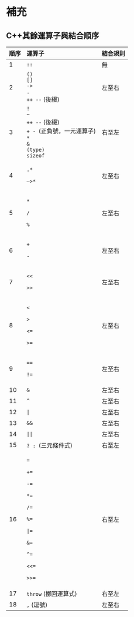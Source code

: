 # 補充

## C++其餘運算子與結合順序

<table>
  <thead>
    <tr>
      <th style="text-align:left">順序</th>
      <th style="text-align:left">運算子</th>
      <th style="text-align:left">結合規則</th>
    </tr>
  </thead>
  <tbody>
    <tr>
      <td style="text-align:left">1</td>
      <td style="text-align:left"><code>::</code>
      </td>
      <td style="text-align:left">無</td>
    </tr>
    <tr>
      <td style="text-align:left">2</td>
      <td style="text-align:left"><code>()</code>
        <br /><code>[]</code>
        <br /><code>-&gt;</code>
        <br /><code>.</code>
        <br /><code>++ --</code> (後綴)</td>
      <td style="text-align:left">左至右</td>
    </tr>
    <tr>
      <td style="text-align:left">3</td>
      <td style="text-align:left"><code>!</code>
        <br /><code>~</code>
        <br /><code>++ --</code> (後綴)
        <br /><code>+ - </code>(正負號，一元運算子)
        <br /><code>*</code>
        <br /><code>&amp;</code>
        <br /><code>(type)</code>
        <br /><code>sizeof</code>
      </td>
      <td style="text-align:left">右至左</td>
    </tr>
    <tr>
      <td style="text-align:left">4</td>
      <td style="text-align:left">
        <p><code>.*</code>
        </p>
        <p><code>&#x2013;&gt;*</code>
        </p>
      </td>
      <td style="text-align:left">左至右</td>
    </tr>
    <tr>
      <td style="text-align:left">5</td>
      <td style="text-align:left">
        <p><code>*</code>
        </p>
        <p><code>/</code>
        </p>
        <p><code>%</code>
        </p>
      </td>
      <td style="text-align:left">左至右</td>
    </tr>
    <tr>
      <td style="text-align:left">6</td>
      <td style="text-align:left">
        <p><code>+</code>
        </p>
        <p><code>-</code>
        </p>
      </td>
      <td style="text-align:left">左至右</td>
    </tr>
    <tr>
      <td style="text-align:left">7</td>
      <td style="text-align:left">
        <p><code>&lt;&lt;</code>
        </p>
        <p><code>&gt;&gt;</code>
        </p>
      </td>
      <td style="text-align:left">左至右</td>
    </tr>
    <tr>
      <td style="text-align:left">8</td>
      <td style="text-align:left">
        <p><code>&lt;</code>
        </p>
        <p><code>&gt;</code>
        </p>
        <p><code>&lt;=</code>
        </p>
        <p><code>&gt;=</code>
        </p>
      </td>
      <td style="text-align:left">左至右</td>
    </tr>
    <tr>
      <td style="text-align:left">9</td>
      <td style="text-align:left">
        <p><code>==</code>
        </p>
        <p><code>!=</code>
        </p>
      </td>
      <td style="text-align:left">左至右</td>
    </tr>
    <tr>
      <td style="text-align:left">10</td>
      <td style="text-align:left"><code>&amp;</code>
      </td>
      <td style="text-align:left">左至右</td>
    </tr>
    <tr>
      <td style="text-align:left">11</td>
      <td style="text-align:left"><code>^</code>
      </td>
      <td style="text-align:left">左至右</td>
    </tr>
    <tr>
      <td style="text-align:left">12</td>
      <td style="text-align:left"><code>|</code>
      </td>
      <td style="text-align:left">左至右</td>
    </tr>
    <tr>
      <td style="text-align:left">13</td>
      <td style="text-align:left"><code>&amp;&amp;</code>
      </td>
      <td style="text-align:left">左至右</td>
    </tr>
    <tr>
      <td style="text-align:left">14</td>
      <td style="text-align:left"><code>||</code>
      </td>
      <td style="text-align:left">左至右</td>
    </tr>
    <tr>
      <td style="text-align:left">15</td>
      <td style="text-align:left"><code>? : </code>(三元條件式)</td>
      <td style="text-align:left">右至左</td>
    </tr>
    <tr>
      <td style="text-align:left">16</td>
      <td style="text-align:left">
        <p><code>=</code>
        </p>
        <p><code>+=</code>
        </p>
        <p><code>-=</code>
        </p>
        <p><code>*=</code>
        </p>
        <p><code>/=</code>
        </p>
        <p><code>%=</code>
        </p>
        <p><code>|=</code>
        </p>
        <p><code>&amp;=</code>
        </p>
        <p><code>^=</code>
        </p>
        <p><code>&lt;&lt;=</code>
        </p>
        <p><code>&gt;&gt;=</code>
        </p>
      </td>
      <td style="text-align:left">右至左</td>
    </tr>
    <tr>
      <td style="text-align:left">17</td>
      <td style="text-align:left"><code>throw</code> (擲回運算式)</td>
      <td style="text-align:left">右至左</td>
    </tr>
    <tr>
      <td style="text-align:left">18</td>
      <td style="text-align:left"><code>,</code> (逗號)</td>
      <td style="text-align:left">左至右</td>
    </tr>
  </tbody>
</table>